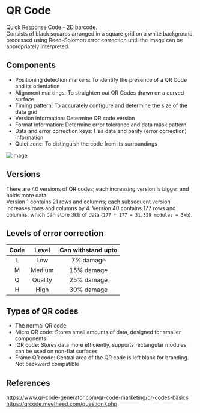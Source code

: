 # QR Code
Quick Response Code - 2D barcode.  
Consists of black squares arranged in a square grid on a white background, processed using Reed–Solomon error correction until the image can be appropriately interpreted.
## Components
- Positioning detection markers: To identify the presence of a QR Code and its orientation
- Alignment markings: To straighten out QR Codes drawn on a curved surface
- Timing pattern: To accurately configure and determine the size of the data grid
- Version information: Determine QR code version
- Format information: Determine error tolerance and data mask pattern
- Data and error correction keys: Has data and parity (error correction) information
- Quiet zone: To distinguish the code from its surroundings

![image](https://user-images.githubusercontent.com/45961072/156776188-819ce7a3-b7d2-490c-ae7d-a61dc230afca.png)

## Versions
There are 40 versions of QR codes; each increasing version is bigger and holds more data.  
Version 1 contains 21 rows and columns; each subsequent version increases rows and columns by 4.
Version 40 contains 177 rows and columns, which can store 3kb of data (`177 * 177 = 31,329 modules = 3kb`).  

## Levels of error correction
|Code|Level|Can withstand upto|
|:---:|:---:|:---:|
|L|Low|7% damage|
|M|Medium|15% damage|
|Q|Quality|25% damage|
|H|High|30% damage|

## Types of QR codes
- The normal QR code
- Micro QR code: Stores small amounts of data, designed for smaller components
- iQR code: Stores data more efficiently, supports rectangular modules, can be used on non-flat surfaces
- Frame QR code: Central area of the QR code is left blank for branding. Not backward compatible 
## References
https://www.qr-code-generator.com/qr-code-marketing/qr-codes-basics
https://qrcode.meetheed.com/question7.php